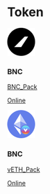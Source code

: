 # Token

![](../../.gitbook/assets/image%20%284%29.png)

### BNC

[BNC\_Pack](https://raw.githubusercontent.com/bifrost-finance/design-assets/master/token_logo/bnc/BNC_Pack.zip) 

[Online](https://github.com/bifrost-finance/design-assets/tree/master/token_logo/bnc)

![](../../.gitbook/assets/image%20%286%29.png)

### BNC

[vETH\_Pack](https://raw.githubusercontent.com/bifrost-finance/design-assets/master/token_logo/veth/vETH_Pack.zip) 

[Online](https://github.com/bifrost-finance/design-assets/tree/master/token_logo/veth)

